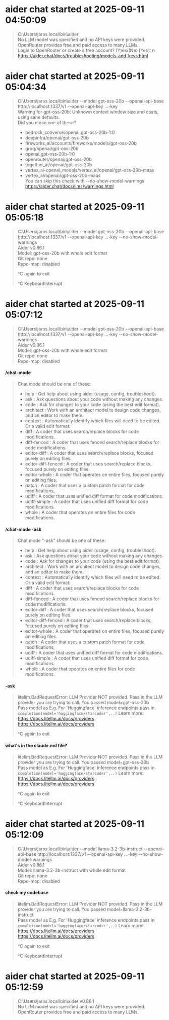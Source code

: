 
# aider chat started at 2025-09-11 04:50:09

> C:\Users\jaros\.local\bin\aider  
> No LLM model was specified and no API keys were provided.  
> OpenRouter provides free and paid access to many LLMs.  
> Login to OpenRouter or create a free account? (Y)es/(N)o [Yes]: n  
> https://aider.chat/docs/troubleshooting/models-and-keys.html  

# aider chat started at 2025-09-11 05:04:34

> C:\Users\jaros\.local\bin\aider --model gpt-oss-20b --openai-api-base http://localhost:1337/v1 --openai-api-key ...-key  
> Warning for gpt-oss-20b: Unknown context window size and costs, using sane defaults.  
> Did you mean one of these?  
> - bedrock_converse/openai.gpt-oss-20b-1:0  
> - deepinfra/openai/gpt-oss-20b  
> - fireworks_ai/accounts/fireworks/models/gpt-oss-20b  
> - groq/openai/gpt-oss-20b  
> - openai.gpt-oss-20b-1:0  
> - openrouter/openai/gpt-oss-20b  
> - together_ai/openai/gpt-oss-20b  
> - vertex_ai-openai_models/vertex_ai/openai/gpt-oss-20b-maas  
> - vertex_ai/openai/gpt-oss-20b-maas  
> You can skip this check with --no-show-model-warnings  
> https://aider.chat/docs/llms/warnings.html  

# aider chat started at 2025-09-11 05:05:18

> C:\Users\jaros\.local\bin\aider --model gpt-oss-20b --openai-api-base http://localhost:1337/v1 --openai-api-key ...-key --no-show-model-warnings  
> Aider v0.86.1  
> Model: gpt-oss-20b with whole edit format  
> Git repo: none  
> Repo-map: disabled  
>  
>  
> ^C again to exit  
>  
>  
> ^C KeyboardInterrupt  

# aider chat started at 2025-09-11 05:07:12

> C:\Users\jaros\.local\bin\aider --model gpt-oss-20b --openai-api-base http://localhost:1337/v1 --openai-api-key ...-key --no-show-model-warnings  
> Aider v0.86.1  
> Model: gpt-oss-20b with whole edit format  
> Git repo: none  
> Repo-map: disabled  

#### /chat-mode  
> Chat mode should be one of these:  
> - help               : Get help about using aider (usage, config, troubleshoot).  
> - ask                : Ask questions about your code without making any changes.  
> - code               : Ask for changes to your code (using the best edit format).  
> - architect          : Work with an architect model to design code changes, and an editor to make them.  
> - context            : Automatically identify which files will need to be edited.  
> Or a valid edit format:  
> - diff               : A coder that uses search/replace blocks for code modifications.  
> - diff-fenced        : A coder that uses fenced search/replace blocks for code modifications.  
> - editor-diff        : A coder that uses search/replace blocks, focused purely on editing files.  
> - editor-diff-fenced : A coder that uses search/replace blocks, focused purely on editing files.  
> - editor-whole       : A coder that operates on entire files, focused purely on editing files.  
> - patch              : A coder that uses a custom patch format for code modifications,  
> - udiff              : A coder that uses unified diff format for code modifications.  
> - udiff-simple       : A coder that uses unified diff format for code modifications.  
> - whole              : A coder that operates on entire files for code modifications.  

#### /chat-mode -ask  
> Chat mode "-ask" should be one of these:  
> - help               : Get help about using aider (usage, config, troubleshoot).  
> - ask                : Ask questions about your code without making any changes.  
> - code               : Ask for changes to your code (using the best edit format).  
> - architect          : Work with an architect model to design code changes, and an editor to make them.  
> - context            : Automatically identify which files will need to be edited.  
> Or a valid edit format:  
> - diff               : A coder that uses search/replace blocks for code modifications.  
> - diff-fenced        : A coder that uses fenced search/replace blocks for code modifications.  
> - editor-diff        : A coder that uses search/replace blocks, focused purely on editing files.  
> - editor-diff-fenced : A coder that uses search/replace blocks, focused purely on editing files.  
> - editor-whole       : A coder that operates on entire files, focused purely on editing files.  
> - patch              : A coder that uses a custom patch format for code modifications,  
> - udiff              : A coder that uses unified diff format for code modifications.  
> - udiff-simple       : A coder that uses unified diff format for code modifications.  
> - whole              : A coder that operates on entire files for code modifications.  

#### -ask  
> litellm.BadRequestError: LLM Provider NOT provided. Pass in the LLM provider you are trying to call. You passed model=gpt-oss-20b  
> Pass model as E.g. For 'Huggingface' inference endpoints pass in `completion(model='huggingface/starcoder',..)` Learn more: https://docs.litellm.ai/docs/providers  
> https://docs.litellm.ai/docs/providers  
>  
>  
> ^C again to exit  

#### what's in the claude.md file?  
> litellm.BadRequestError: LLM Provider NOT provided. Pass in the LLM provider you are trying to call. You passed model=gpt-oss-20b  
> Pass model as E.g. For 'Huggingface' inference endpoints pass in `completion(model='huggingface/starcoder',..)` Learn more: https://docs.litellm.ai/docs/providers  
> https://docs.litellm.ai/docs/providers  
>  
>  
> ^C again to exit  
>  
>  
> ^C KeyboardInterrupt  

# aider chat started at 2025-09-11 05:12:09

> C:\Users\jaros\.local\bin\aider --model llama-3.2-3b-instruct --openai-api-base http://localhost:1337/v1 --openai-api-key ...-key --no-show-model-warnings  
> Aider v0.86.1  
> Model: llama-3.2-3b-instruct with whole edit format  
> Git repo: none  
> Repo-map: disabled  

#### check my codebase  
> litellm.BadRequestError: LLM Provider NOT provided. Pass in the LLM provider you are trying to call. You passed model=llama-3.2-3b-instruct  
> Pass model as E.g. For 'Huggingface' inference endpoints pass in `completion(model='huggingface/starcoder',..)` Learn more: https://docs.litellm.ai/docs/providers  
> https://docs.litellm.ai/docs/providers  
>  
>  
> ^C again to exit  
>  
>  
> ^C KeyboardInterrupt  

# aider chat started at 2025-09-11 05:12:59

> C:\Users\jaros\.local\bin\aider v0.86.1  
> No LLM model was specified and no API keys were provided.  
> OpenRouter provides free and paid access to many LLMs.  
